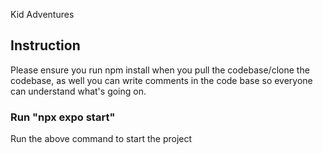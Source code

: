 Kid Adventures

## Instruction

Please ensure you run npm install when you pull the codebase/clone the codebase, as well you can write comments in the code base so everyone can understand what's going on.

### Run "npx expo start" 
Run the above command to start the project